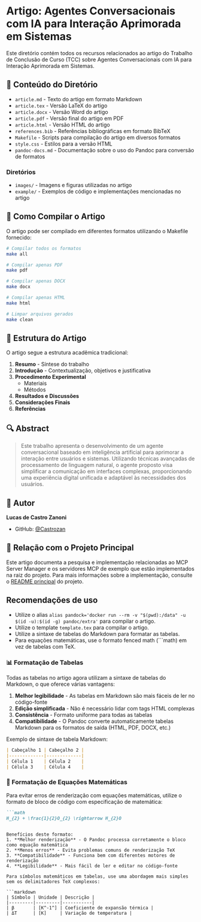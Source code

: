 # Artigo: Agentes Conversacionais com IA para Interação Aprimorada em Sistemas

Este diretório contém todos os recursos relacionados ao artigo do Trabalho de Conclusão de Curso (TCC) sobre Agentes Conversacionais com IA para Interação Aprimorada em Sistemas.

## 📑 Conteúdo do Diretório

- `article.md` - Texto do artigo em formato Markdown
- `article.tex` - Versão LaTeX do artigo
- `article.docx` - Versão Word do artigo
- `article.pdf` - Versão final do artigo em PDF
- `article.html` - Versão HTML do artigo
- `references.bib` - Referências bibliográficas em formato BibTeX
- `Makefile` - Scripts para compilação do artigo em diversos formatos
- `style.css` - Estilos para a versão HTML
- `pandoc-docs.md` - Documentação sobre o uso do Pandoc para conversão de formatos

### Diretórios
- `images/` - Imagens e figuras utilizadas no artigo
- `example/` - Exemplos de código e implementações mencionadas no artigo

## 🔧 Como Compilar o Artigo

O artigo pode ser compilado em diferentes formatos utilizando o Makefile fornecido:

```bash
# Compilar todos os formatos
make all

# Compilar apenas PDF
make pdf

# Compilar apenas DOCX
make docx

# Compilar apenas HTML
make html

# Limpar arquivos gerados
make clean
```

## 📝 Estrutura do Artigo

O artigo segue a estrutura acadêmica tradicional:

1. **Resumo** - Síntese do trabalho
2. **Introdução** - Contextualização, objetivos e justificativa
3. **Procedimento Experimental**
   - Materiais
   - Métodos
4. **Resultados e Discussões**
5. **Considerações Finais**
6. **Referências**

## 🔍 Abstract

> Este trabalho apresenta o desenvolvimento de um agente conversacional baseado em inteligência artificial para aprimorar a interação entre usuários e sistemas. Utilizando técnicas avançadas de processamento de linguagem natural, o agente proposto visa simplificar a comunicação em interfaces complexas, proporcionando uma experiência digital unificada e adaptável às necessidades dos usuários.

## 👤 Autor

**Lucas de Castro Zanoni**
- GitHub: [@Castrozan](https://github.com/Castrozan)

## 🧩 Relação com o Projeto Principal

Este artigo documenta a pesquisa e implementação relacionadas ao MCP Server Manager e os servidores MCP de exemplo que estão implementados na raiz do projeto. Para mais informações sobre a implementação, consulte o [README principal](../README.md) do projeto.


## Recomendações de uso

- Utilize o alias ```alias pandock='docker run --rm -v "$(pwd):/data" -u $(id -u):$(id -g) pandoc/extra'``` para compilar o artigo.
- Utilize o template ```template.tex``` para compilar o artigo.
- Utilize a sintaxe de tabelas do Markdown para formatar as tabelas.
- Para equações matemáticas, use o formato fenced math (```math) em vez de tabelas com TeX.

### 📊 Formatação de Tabelas

Todas as tabelas no artigo agora utilizam a sintaxe de tabelas do Markdown, o que oferece várias vantagens:

1. **Melhor legibilidade** - As tabelas em Markdown são mais fáceis de ler no código-fonte
2. **Edição simplificada** - Não é necessário lidar com tags HTML complexas
3. **Consistência** - Formato uniforme para todas as tabelas
4. **Compatibilidade** - O Pandoc converte automaticamente tabelas Markdown para os formatos de saída (HTML, PDF, DOCX, etc.)

Exemplo de sintaxe de tabela Markdown:

```markdown
| Cabeçalho 1 | Cabeçalho 2 |
|-------------|-------------|
| Célula 1    | Célula 2    |
| Célula 3    | Célula 4    |
```

### 📐 Formatação de Equações Matemáticas

Para evitar erros de renderização com equações matemáticas, utilize o formato de bloco de código com especificação de matemática:

```markdown
```math
H_{2} + \frac{1}{2}O_{2} \rightarrow H_{2}O
```
```

Benefícios deste formato:
1. **Melhor renderização** - O Pandoc processa corretamente o bloco como equação matemática
2. **Menos erros** - Evita problemas comuns de renderização TeX
3. **Compatibilidade** - Funciona bem com diferentes motores de renderização
4. **Legibilidade** - Mais fácil de ler e editar no código-fonte

Para símbolos matemáticos em tabelas, use uma abordagem mais simples sem os delimitadores TeX complexos:

```markdown
| Símbolo | Unidade | Descrição |
|---------|---------|-----------|
| β       | [K^-1^] | Coeficiente de expansão térmica |
| ΔT      | [K]     | Variação de temperatura |
```
